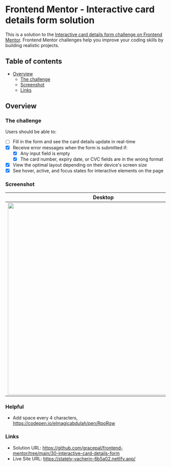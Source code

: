 # Frontend Mentor - Interactive card details form solution

This is a solution to the [Interactive card details form challenge on Frontend Mentor](https://www.frontendmentor.io/challenges/interactive-card-details-form-XpS8cKZDWw). Frontend Mentor challenges help you improve your coding skills by building realistic projects.

## Table of contents

- [Overview](#overview)
  - [The challenge](#the-challenge)
  - [Screenshot](#screenshot)
  - [Links](#links)

## Overview

### The challenge

Users should be able to:

- [ ] Fill in the form and see the card details update in real-time
- [x] Receive error messages when the form is submitted if:
  - [x] Any input field is empty
  - [x] The card number, expiry date, or CVC fields are in the wrong format
- [x] View the optimal layout depending on their device's screen size
- [x] See hover, active, and focus states for interactive elements on the page

### Screenshot

| Desktop                                                                                                                   | Mobile + Active                                                                                                           |
| ------------------------------------------------------------------------------------------------------------------------- | ------------------------------------------------------------------------------------------------------------------------- |
| <img width="600" src="https://github.com/gracepal/frontend-mentor/assets/131278381/d58ab431-a865-41d3-87f0-281a97c65d34"> | <img width="300" src="https://github.com/gracepal/frontend-mentor/assets/131278381/4f971c99-f0be-4ab7-9aaa-be97e04a7ac0"> |

### Helpful

- Add space every 4 characters, https://codepen.io/elmagicabdulah/pen/RpoRgw

### Links

- Solution URL: https://github.com/gracepal/frontend-mentor/tree/main/30-interactive-card-details-form
- Live Site URL: https://stately-vacherin-6b5a02.netlify.app/
